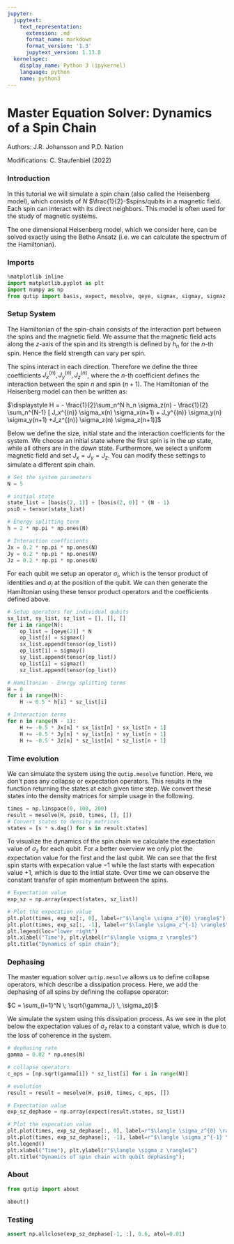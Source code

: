 ```yaml
---
jupyter:
  jupytext:
    text_representation:
      extension: .md
      format_name: markdown
      format_version: '1.3'
      jupytext_version: 1.13.8
  kernelspec:
    display_name: Python 3 (ipykernel)
    language: python
    name: python3
---
```


# Master Equation Solver: Dynamics of a Spin Chain


Authors: J.R. Johansson and P.D. Nation

Modifications: C. Staufenbiel (2022)

### Introduction

In this tutorial we will simulate a spin chain (also called the Heisenberg model), which consists of $N$ $\frac{1}{2}-$spins/qubits in a magnetic field. Each spin can interact with its direct neighbors. This model is often used for the study of magnetic systems.

The one dimensional Heisenberg model, which we consider here, can be solved exactly using the Bethe Ansatz (i.e. we can calculate the spectrum of the Hamiltonian).
### Imports

```python
%matplotlib inline
import matplotlib.pyplot as plt
import numpy as np
from qutip import basis, expect, mesolve, qeye, sigmax, sigmay, sigmaz, tensor
```

### Setup System
The Hamiltonian of the spin-chain consists of the interaction part between the spins and the magnetic field. We assume that the magnetic field acts along the $z$-axis of the spin and its strength is defined by $h_n$ for the $n$-th spin. Hence the field strength can vary per spin. 

The spins interact in each direction. Therefore we define the three coefficients $J_x^{(n)}, J_y^{(n)}, J_z^{(n)}$, where the $n$-th coefficient defines the interaction between the spin $n$ and spin $(n+1)$. The Hamiltonian of the Heisenberg model can then be written as:

$\displaystyle H = - \frac{1}{2}\sum_n^N h_n \sigma_z(n) - \frac{1}{2} \sum_n^{N-1} [ J_x^{(n)} \sigma_x(n) \sigma_x(n+1) + J_y^{(n)} \sigma_y(n) \sigma_y(n+1) +J_z^{(n)} \sigma_z(n) \sigma_z(n+1)]$

Below we define the size, initial state and the interaction coefficients for the system. We choose an initial state where the first spin is in the *up* state, while all others are in the *down* state. Furthermore, we select a uniform magnetic field and set $J_x = J_y = J_z$. You can modify these settings to simulate a different spin chain.

```python
# Set the system parameters
N = 5

# initial state
state_list = [basis(2, 1)] + [basis(2, 0)] * (N - 1)
psi0 = tensor(state_list)

# Energy splitting term
h = 2 * np.pi * np.ones(N)

# Interaction coefficients
Jx = 0.2 * np.pi * np.ones(N)
Jy = 0.2 * np.pi * np.ones(N)
Jz = 0.2 * np.pi * np.ones(N)
```

For each qubit we setup an operator $\sigma_i$, which is the tensor product of identities and $\sigma_i$ at the position of the qubit. We can then generate the Hamiltonian using these tensor product operators and the coefficients defined above. 

```python
# Setup operators for individual qubits
sx_list, sy_list, sz_list = [], [], []
for i in range(N):
    op_list = [qeye(2)] * N
    op_list[i] = sigmax()
    sx_list.append(tensor(op_list))
    op_list[i] = sigmay()
    sy_list.append(tensor(op_list))
    op_list[i] = sigmaz()
    sz_list.append(tensor(op_list))

# Hamiltonian - Energy splitting terms
H = 0
for i in range(N):
    H -= 0.5 * h[i] * sz_list[i]

# Interaction terms
for n in range(N - 1):
    H += -0.5 * Jx[n] * sx_list[n] * sx_list[n + 1]
    H += -0.5 * Jy[n] * sy_list[n] * sy_list[n + 1]
    H += -0.5 * Jz[n] * sz_list[n] * sz_list[n + 1]
```

### Time evolution
We can simulate the system using the `qutip.mesolve` function. Here, we don't pass any collapse or expectation operators. This results in the function returning the states at each given time step. We convert these states into the density matrices for simple usage in the following.

```python
times = np.linspace(0, 100, 200)
result = mesolve(H, psi0, times, [], [])
# Convert states to density matrices
states = [s * s.dag() for s in result.states]
```

To visualize the dynamics of the spin chain we calculate the expectation value of $\sigma_z$ for each qubit. For a better overview we only plot the expectation value for the first and the last qubit. We can see that the first spin starts with expecation value $-1$ while the last starts with expecation value $+1$, which is due to the intial state. Over time we can observe the constant transfer of spin momentum between the spins.

```python
# Expectation value
exp_sz = np.array(expect(states, sz_list))

# Plot the expecation value
plt.plot(times, exp_sz[:, 0], label=r"$\langle \sigma_z^{0} \rangle$")
plt.plot(times, exp_sz[:, -1], label=r"$\langle \sigma_z^{-1} \rangle$")
plt.legend(loc="lower right")
plt.xlabel("Time"), plt.ylabel(r"$\langle \sigma_z \rangle$")
plt.title("Dynamics of spin chain");
```

### Dephasing

The master equation solver `qutip.mesolve` allows us to define collapse operators, which describe a dissipation process. Here, we add the dephasing of all spins by defining the collapse operator:

$C = \sum_{i=1}^N \; \sqrt{\gamma_i} \, \sigma_z(i)$

We simulate the system using this dissipation process. As we see in the plot below the expectation values of $\sigma_z$ relax to a constant value, which is due to the loss of coherence in the system.

```python
# dephasing rate
gamma = 0.02 * np.ones(N)

# collapse operators
c_ops = [np.sqrt(gamma[i]) * sz_list[i] for i in range(N)]

# evolution
result = result = mesolve(H, psi0, times, c_ops, [])

# Expectation value
exp_sz_dephase = np.array(expect(result.states, sz_list))

# Plot the expecation value
plt.plot(times, exp_sz_dephase[:, 0], label=r"$\langle \sigma_z^{0} \rangle$")
plt.plot(times, exp_sz_dephase[:, -1], label=r"$\langle \sigma_z^{-1} \rangle$")
plt.legend()
plt.xlabel("Time"), plt.ylabel(r"$\langle \sigma_z \rangle$")
plt.title("Dynamics of spin chain with qubit dephasing");
```

### About

```python
from qutip import about

about()
```

### Testing

```python
assert np.allclose(exp_sz_dephase[-1, :], 0.6, atol=0.01)
```
